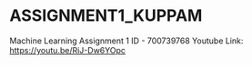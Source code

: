 # ASSIGNMENT1_KUPPAM
 Machine Learning Assignment 1 ID - 700739768
Youtube Link: https://youtu.be/RiJ-Dw6YOpc
